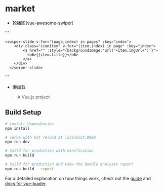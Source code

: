 # market
- 轮播图(vue-awesome-swiper)

'''

    <swiper-slide v-for="(page,index) in pages" :key="index">
        <div class="iconItem" v-for="(item,index) in page" :key="index">
            <a href="" :style="{backgroundImage:'url('+item.imgUrl+')'}">
              <h6>{{item.title}}</h6>
            </a>
        </div>
      </swiper-slide>
'''
- 懒加载

> A Vue.js project

## Build Setup

``` bash
# install dependencies
npm install

# serve with hot reload at localhost:8080
npm run dev

# build for production with minification
npm run build

# build for production and view the bundle analyzer report
npm run build --report
```

For a detailed explanation on how things work, check out the [guide](http://vuejs-templates.github.io/webpack/) and [docs for vue-loader](http://vuejs.github.io/vue-loader).
